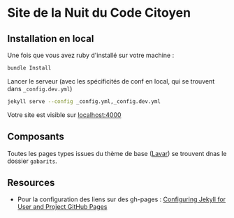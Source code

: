 # Site de la Nuit du Code Citoyen

## Installation en local

Une fois que vous avez ruby d'installé sur votre machine :

```bash
bundle Install
```

Lancer le serveur (avec les spécificités de conf en local, qui se trouvent dans `_config.dev.yml`)
```bash
jekyll serve --config _config.yml,_config.dev.yml
```

Votre site est visible sur [localhost:4000](localhost:4000)


## Composants

Toutes les pages types issues du thème de base ([Lavar](http://preview.themeforest.net/item/lavar-portfolio-agency-jekyll-theme/full_screen_preview/15679321?ref=gundoel007)) se trouvent dnas le dossier `gabarits`.


## Resources

- Pour la configuration des liens sur des gh-pages : [Configuring Jekyll for User and Project GitHub Pages](http://downtothewire.io/2015/08/15/configuring-jekyll-for-user-and-project-github-pages/)
